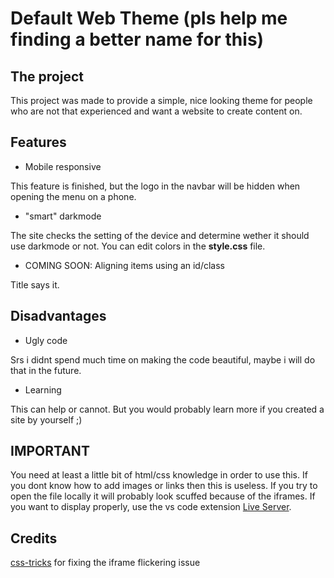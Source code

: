 # Default Web Theme (pls help me finding a better name for this)

## The project
This project was made to provide a simple, nice looking theme for people who are not that experienced and want a website to create content on.

## Features
* Mobile responsive 

This feature is finished, but the logo in the navbar will be hidden when opening the menu on a phone.

* "smart" darkmode

The site checks the setting of the device and determine wether it should use darkmode or not.
You can edit colors in the **style.css** file.

* COMING SOON: Aligning items using an id/class

Title says it.

## Disadvantages
* Ugly code

Srs i didnt spend much time on making the code beautiful, maybe i will do that in the future.

* Learning

This can help or cannot. But you would probably learn more if you created a site by yourself ;)

## IMPORTANT
You need at least a little bit of html/css knowledge in order to use this. If you dont know how to add images or links then this is useless.
If you try to open the file locally it will probably look scuffed because of the iframes. If you want to display properly, use the vs code extension [Live Server](https://marketplace.visualstudio.com/items?itemName=ritwickdey.LiveServer).

## Credits
[css-tricks](https://css-tricks.com/) for fixing the iframe flickering issue
